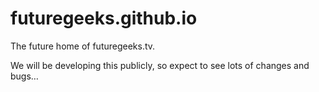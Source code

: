 futuregeeks.github.io
=====================

The future home of futuregeeks.tv.

We will be developing this publicly, so expect to see lots of changes and bugs…
